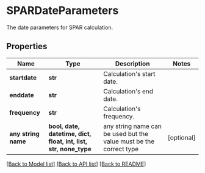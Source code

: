 # SPARDateParameters

The date parameters for SPAR calculation.

## Properties
Name | Type | Description | Notes
------------ | ------------- | ------------- | -------------
**startdate** | **str** | Calculation&#39;s start date. | 
**enddate** | **str** | Calculation&#39;s end date. | 
**frequency** | **str** | Calculation&#39;s frequency. | 
**any string name** | **bool, date, datetime, dict, float, int, list, str, none_type** | any string name can be used but the value must be the correct type | [optional]

[[Back to Model list]](../README.md#documentation-for-models) [[Back to API list]](../README.md#documentation-for-api-endpoints) [[Back to README]](../README.md)


